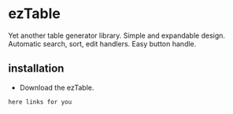 ezTable
===========

Yet another table generator library. Simple and expandable design. Automatic search, sort, edit handlers. Easy button handle. 

installation
---------------

* Download the ezTable.

```
here links for you
```